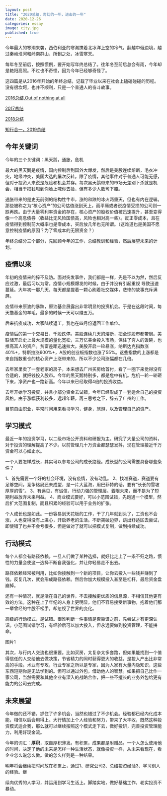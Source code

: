```yaml
---
layout: post
title: "2020总结，奇幻的一年，进击的一年"
date: 2020-12-26
categories: essay
image: city.jpg
published: true
---
```


今年最大的寒潮来袭，西伯利亚的寒潮携着北冰洋上空的冷气，翻越中俄边境，越过秦岭淮河和岭南群山，所到之处，冰雪寒天。

每年冬至前后，按照惯例，要开始写年终总结了。往年冬至前后总会有雨，今年却是艳阳高照。不过也不奇怪，因为今年已经够奇怪了。

这四篇是从2016年开始的年终总结，记载了毕业以来在社会上磕磕碰碰的历程。没有很坎坷，也并不顺利，只是一个普通人的奋斗故事。

[2016总结,Out of nothing at all](https://zhuanlan.zhihu.com/p/24575481)

[2017总结](http://yangqinyuan.com/essay/flow.html)

[2018总结](http://yangqinyuan.com/essay/merrychris.html)

[知行合一，2019总结](http://yangqinyuan.com/essay/tl.html)


## 今年关键词

今年的三个关键词：黑天鹅，通胀，危机

最大的黑天鹅是疫情，国内控制后到国外大爆发，然后是美股连续熔断，毛衣冲突，地缘冲突，美国大选的屡次反转。除了疫情，其他事件对于普通人可能无感，但对于投资人来说是危险和机会并存。每次黑天鹅带来的市场无差别下杀就是机会，相当于把钱甩到你脸上喊你去捡，但有多少人敢弯下腰。

通胀带来的是史无前例的结构性牛市，涨的和跌的冰火两重天，但也有内在逻辑。那些被称之为“核心资产”的公司估值涨到天上，而平庸或者说疫情受损的公司则一跌再跌。由于大量零利率资金的存在，核心资产的股权价值被迅速提升，甚至变得像一个高息债券（收益比无风险国债高，风险也相对高一些）。反正零成本，且在疫情得到控制前大概率也是零成本，买后放几年也无所谓。（这难道也是美国不愿意控制疫情的原因？为了零成本的无限资金？）

年终总结分三个部分，先回顾今年的工作，总结教训和经验，然后展望未来的计划。

## 疫情以来

年初的疫情来的猝不及防。面对突发事件，我们都是一样，先是不以为然，然后反应过激，最后习以为常。疫情小规模爆发的时候，由于并没有引起重视
导致迅速蔓延。大年初一那几天，每天都是提着一颗心刷着社交媒体，悲惨的故事充斥满屏。

疫情带来原油的暴跌，原油基金展露出非常明显的投资机会。于是在这段时间，每天撸基金的羊毛，最多的时候一天可以赚五万。

后来抗疫成功，大家陆续返工，我也在四月份返回工作单位。

疫情后的第一个交易日，千股跌停。美股连续几天的熔断，把全球股市都带崩。美联储开启史上最大规模的量化宽松，三万亿美金投入市场，保住了穷人的饭碗，也推高富人的资产。贫富差距迅速拉大。美股开启一轮暴涨，纳斯达克指数涨40%+，特斯拉涨600%+，A股的创业板指数也涨了55%。这些指数的上涨都是来自指数重仓的核心资产上涨带来的，所以不少公司涨幅都在几倍。

去年家里卖了一套老家的房子，本来想去广州买房给首付，看了一圈下来觉得没有合适的，就把钱投入股市。今年的黑天鹅特别多，都是危中有机。危机一轮一轮砸下来，净资产也一路新高。今年以来已经取得4倍的投资收益。

去年开始学习投资，并且小部分资金去试错，今年已经形成了一套适合自己的投资风格。由于涨幅获利较多，远超年薪，再三思考之下，辞去了广州的工作。

目前自由职业，平常时间用来看书学习，健身，旅游，以及管理自己的资产。

## 学习模式

最近一年的投资学习，以二级市场公开资料和研报为主。研究了大量公司的资料，对于投资的理解提高了不少。以前管理几十万资金都瑟瑟发抖，现在管理接近千万资金可以心如止水。

一个人要怎样成长，其实可以参考公司的成长路径。成长型的公司需要具备哪些条件？

1、首先需要一个好的社会环境，没有疫情，没有动乱。
2、找准赛道，赛道要有足够空间，竞争格局还未成型，是一片大蓝海，用巴菲特的话，要有“长长的雪坡厚厚的雪”。
3、有远见，有诚信，行动力强的管理层。着眼未来，而不是为了短期利益放弃未来利益。
4、商业模式要好，可以小范围试错，先跑通一个模型，然后扩大范围复制，而且积累的经验可以用于业务的扩张。

个人成长也是如此。一份容易到天花板的工作，干了几年就到头了，工资也不会涨，人也变得没有上进心，开启养老的生活。不断突破边界，跳出舒适区去尝试，即使错了也并不会亏很多，但是做对了就可以把模式复制，做到持续成功。

## 行动模式

每个人都会有路径依赖。一旦人们做了某种选择，就好比走上了一条不归之路，惯性的力量会使这一选择不断自我强化，并让你轻易走不出去。

路径依赖经常被利用，比如你接触到一个新的项目，让你去投入一些钱并赚到了钱。反复几次，就会形成路径依赖。然后你加大规模投入甚至是杠杆，最后资金盘崩掉。

还有一种情况，就是活在自己的世界，不去接触更优质的信息源，不相信其他更有效的方法。这种在上了年纪的人身上更明显，他们不容易接受新事物，抱着他们那一辈曾经的牛股不松手，却忽视了世界的变化。

高级的行动模式，是试错。很难判断一件事情是否靠谱之前，先尝试才有更深认识。小范围试错学习，有经验后可以加大投入，但永远要做到投资管理，不能拼命。

图片1

其次，与行内人交流也很重要。比如买房，太复杂太多套路，但如果能找到一个值得信任的人交给他去做决策，节省精力的同时获得更大的收益，是投入产出比非常高的手段。术业有专攻，行业专家之所以是专家，因为人家有大量内隐知识，这些东西短期你是无法学到的。但可以通过外包，借助他人的智慧。如果把自己比作一家公司，当然需要和其他企业有深入的战略合作，把一些不擅长的业务外包给更有能力的公司去完成。

## 未来展望

今年做的还不错，抓住了许多机会，当然也错过了不少机会。经验都已经内化成本能，相信以后会用得上。大行情加上个人经验和努力，带来了大丰收，既然这种投资模式适合我，那么就可以继续按照这个模式走下去，做好投研，完善投资管理能力，利用好现金流。

今年的词汇：**厚积**，取自厚积薄发。有积累，成果都是附赠品。一个人怎么使用他的时间，决定了他的未来是怎样一种生活状态，就像投资一样，从未来看现在，看企业怎么说怎么做。做的怎么样则是一种结果。

明年将会继续把时间放在积累上，通过1、研究公司2、总结投资经验3、学习别人的经验。继

续向优秀的人学习，并运用到学习生活上。脚踏实地，做好基础工作，老实投资不暴动。

